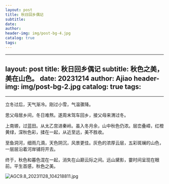 ```yaml
---
layout: post
title: 秋日回乡偶记
subtitle: 
date: 
author: 
header-img: img/post-bg-4.jpg
catalog: true
tags:
---
```

---
layout: post
title: 秋日回乡偶记
subtitle: 秋色之美，美在山色。
date: 20231214
author: Ajiao
header-img: img/post-bg-2.jpg
catalog: true
tags:
  - 
---

立冬过后，天气渐冷。刚过小雪，气温骤降。

思父母居乡间，冬日难熬。遂周末驾车回乡，接父母来渭过冬。

上南塬，过蓝田。从太乙宫进秦岭。虽入冬月余，山中秋色仍浓。层峦叠嶂，红橙黄绿，深秋色彩，揉在一起，从近至远，美不胜收。

至鱼洞河，细雨几滴，天色阴沉，风景更佳。灰色的浓厚云层，五彩斑斓的山色，一层层沿着河岸铺将开去。

终于，秋色和暮色混在一起，消失在山巅云际之间。远山黛影，霎时间呈现在眼前。平生首感，秋色之美。

![AGC9.8_20231128_104218811.jpg](https://cdn.jsdelivr.net/gh/iajiao/picx-images-hosting@master/笔记本/IMG_20231203_220751.xbstmxqeacg.jpg)
